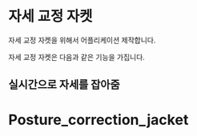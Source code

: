 # 자세 교정 자켓

자세 교정 자켓을 위해서 어플리케이션 제작합니다.

자세 교정 자켓은 다음과 같은 기능을 가집니다.

## 실시간으로 자세를 잡아줌

# Posture_correction_jacket
